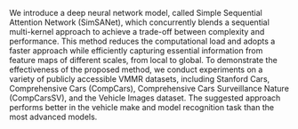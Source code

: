 We introduce a deep neural network model, called Simple Sequential Attention Network (SimSANet), which concurrently blends a sequential multi-kernel approach to achieve a trade-off between complexity and performance. This method reduces the computational load and adopts a faster approach while efficiently capturing essential information from feature maps of different scales, from local to global. To demonstrate the effectiveness of the proposed method, we conduct experiments on a variety of publicly accessible VMMR datasets, including Stanford Cars, Comprehensive Cars (CompCars), Comprehensive Cars Surveillance Nature (CompCarsSV), and the Vehicle Images dataset. The suggested approach performs better in the vehicle make and model recognition task than the most advanced models.

